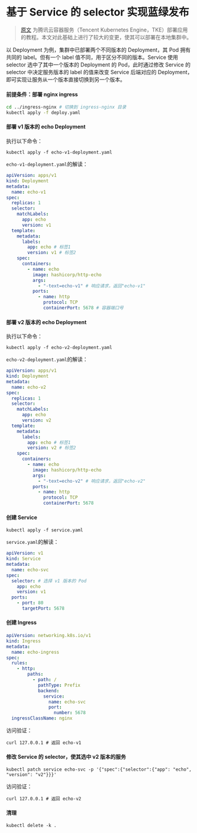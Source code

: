 # 基于 Service 的 selector 实现蓝绿发布

> [原文](https://cloud.tencent.com/document/product/457/48877) 为腾讯云容器服务（Tencent Kubernetes Engine，TKE）部署应用的教程。本文对此基础上进行了较大的变更，使其可以部署在本地集群中。

以 Deployment 为例，集群中已部署两个不同版本的 Deployment，其 Pod 拥有共同的 label。但有一个 label 值不同，用于区分不同的版本。Service 使用 selector 选中了其中一个版本的 Deployment 的 Pod，此时通过修改 Service 的 selector 中决定服务版本的 label 的值来改变 Service 后端对应的 Deployment，即可实现让服务从一个版本直接切换到另一个版本。

#### 前提条件：部署 nginx ingress

```bash
cd ../ingress-nginx # 切换到 ingress-nginx 目录
kubectl apply -f deploy.yaml
```

#### 部署 v1 版本的 echo Deployment

执行以下命令：

```shell
kubectl apply -f echo-v1-deployment.yaml
```

`echo-v1-deployment.yaml`的解读：

```yaml
apiVersion: apps/v1
kind: Deployment
metadata:
  name: echo-v1
spec:
  replicas: 1
  selector:
    matchLabels:
      app: echo
      version: v1
  template:
    metadata:
      labels:
        app: echo # 标签1
        version: v1 # 标签2
    spec:
      containers:
        - name: echo
          image: hashicorp/http-echo
          args:
            - "-text=echo-v1" # 响应请求，返回"echo-v1"
          ports:
            - name: http
              protocol: TCP
              containerPort: 5678 # 容器端口号
```

#### 部署 v2 版本的 echo Deployment

执行以下命令：

```shell
kubectl apply -f echo-v2-deployment.yaml
```

`echo-v2-deployment.yaml`的解读：

```yaml
apiVersion: apps/v1
kind: Deployment
metadata:
  name: echo-v2
spec:
  replicas: 1
  selector:
    matchLabels:
      app: echo
      version: v2
  template:
    metadata:
      labels:
        app: echo # 标签1
        version: v2 # 标签2
    spec:
      containers:
        - name: echo
          image: hashicorp/http-echo
          args:
            - "-text=echo-v2" # 响应请求，返回"echo-v2"
          ports:
            - name: http
              protocol: TCP
              containerPort: 5678
```




#### 创建 Service

```shell
kubectl apply -f service.yaml
```

`service.yaml`的解读：

```yaml
apiVersion: v1
kind: Service
metadata:
  name: echo-svc
spec:
  selector: # 选择 v1 版本的 Pod
    app: echo 
    version: v1
  ports:
    - port: 80
      targetPort: 5678
```

#### 创建 Ingress

```yaml
apiVersion: networking.k8s.io/v1
kind: Ingress
metadata:
  name: echo-ingress
spec:
  rules:
    - http:
        paths:
          - path: /
            pathType: Prefix
            backend:
              service:
                name: echo-svc
                port:
                  number: 5678
  ingressClassName: nginx
```

访问验证：

```shell
curl 127.0.0.1 # 返回 echo-v1
```

#### 修改 Service 的 selector，使其选中 v2 版本的服务

```shell
kubectl patch service echo-svc -p '{"spec":{"selector":{"app": "echo", "version": "v2"}}}'
```

访问验证：

```shell
curl 127.0.0.1 # 返回 echo-v2
```

#### 清理

```shell
kubectl delete -k .
```